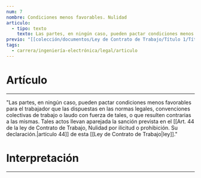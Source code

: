 ```yaml
---
num: 7
nombre: Condiciones menos favorables. Nulidad
articulo:
  - tipo: texto
    texto: Las partes, en ningún caso, pueden pactar condiciones menos favorables para el trabajador que las dispuestas en las normas legales, convenciones colectivas de trabajo o laudo con fuerza de tales, o que resulten contrarias a las mismas. Tales actos llevan aparejada la sanción prevista en el artículo 44 de esta ley.
previo: "[[colección/documentos/Ley de Contrato de Trabajo/Título 1/Título 1, Disposiciones Generales|Título 1, Disposiciones Generales]]"
tags:
  - carrera/ingeniería-electrónica/legal/articulo
---
```

# Artículo
---
"Las partes, en ningún caso, pueden pactar condiciones menos favorables para el trabajador que las dispuestas en las normas legales, convenciones colectivas de trabajo o laudo con fuerza de tales, o que resulten contrarias a las mismas. Tales actos llevan aparejada la sanción prevista en el [[Art. 44 de la ley de Contrato de Trabajo, Nulidad por ilicitud o prohibición. Su declaración.|artículo 44]] de esta [[Ley de Contrato de Trabajo|ley]]."

# Interpretación
---
